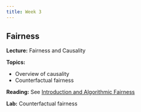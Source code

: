 ```yaml
---
title: Week 3
---
```


## Fairness

**Lecture:** Fairness and Causality

**Topics:**

* Overview of causality
* Counterfactual fairness

**Reading:** See [Introduction and Algorithmic Fairness](../../../assets/fairness_reader.pdf)

**Lab:** Counterfactual fairness
